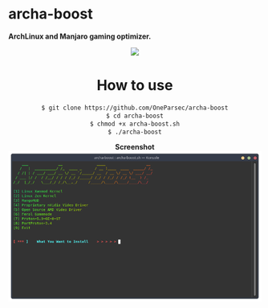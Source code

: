 # archa-boost
**ArchLinux and Manjaro gaming optimizer.**


<center> <img src=https://img.shields.io/badge/platform-GNU%2FLinux-blue> <center>


# How to use
```
$ git clone https://github.com/OneParsec/archa-boost
$ cd archa-boost
$ chmod +x archa-boost.sh
$ ./archa-boost
```
**Screenshot**
![](images/screenshot.png)
